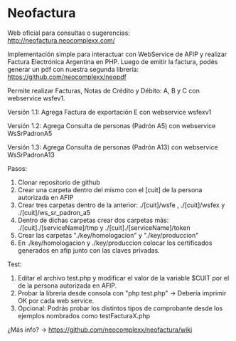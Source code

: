 # Neofactura

Web oficial para consultas o sugerencias: http://neofactura.neocomplexx.com/

Implementación simple para interactuar con WebService de AFIP y realizar Factura Electrónica Argentina en PHP.
Luego de emitir la factura, podés generar un pdf con nuestra segunda librería: https://github.com/neocomplexx/neopdf

Permite realizar Facturas, Notas de Crédito y Débito: A, B y C con webservice wsfev1.

Versión 1.1: Agrega Factura de exportación E con webservice wsfexv1

Versión 1.2: Agrega Consulta de personas (Padrón A5) con webservice WsSrPadronA5

Versión 1.3: Agrega Consulta de personas (Padrón A13) con webservice WsSrPadronA13

Pasos:

1. Clonar repositorio de github
2. Crear una carpeta dentro del mismo con el [cuit] de la persona autorizada en AFIP 
3. Crear tres carpetas dentro de la anterior: ./[cuit]/wsfe , ./[cuit]/wsfex y ./[cuit]/ws_sr_padron_a5
4. Dentro de dichas carpetas crear dos carpetas más: ./[cuit]./[serviceName]/tmp y ./[cuit]./[serviceName]/token
5. Crear las carpetas "./key/homologacion" y "./key/produccion"
6. En ./key/homologacion y ./key/produccion colocar los certificados generados en afip junto con las claves privadas.

Test:

1. Editar el archivo test.php y modificar el valor de la variable $CUIT por el de la persona autorizada en AFIP.
2. Probar la libreria desde consola con "php test.php" -> Debería imprimir OK por cada web service.
3. Opcional: Podrás probar los distintos tipos de comprobante desde los ejemplos nombrados como testFacturaX.php

¿Más info? -> https://github.com/neocomplexx/neofactura/wiki
